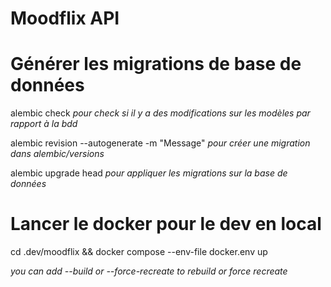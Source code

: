 # Moodflix API

# Générer les migrations de base de données

alembic check   _pour check si il y a des modifications sur les modèles par rapport à la bdd_

alembic revision --autogenerate -m "Message"    _pour créer une migration dans alembic/versions_

alembic upgrade head   _pour appliquer les migrations sur la base de données_


# Lancer le docker pour le dev en local

cd .dev/moodflix && docker compose --env-file docker.env up

_you can add --build or --force-recreate to rebuild or force recreate_
